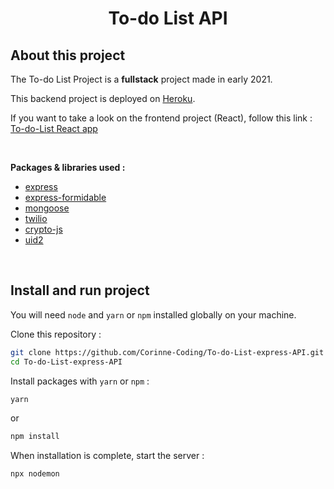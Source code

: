 <h1 align="center">To-do List API</h1>

## About this project

The To-do List Project is a **fullstack** project made in early 2021.

This backend project is deployed on [Heroku](https://www.heroku.com/).

If you want to take a look on the frontend project (React), follow this link : [To-do-List React app](https://github.com/Corinne-Coding/To-Do-List-React-APP)

<br />

**Packages & libraries used :**

- [express](https://www.npmjs.com/package/express)
- [express-formidable](https://www.npmjs.com/package/express-formidable)
- [mongoose](https://www.npmjs.com/package/mongoose)
- [twilio](https://www.twilio.com/)
- [crypto-js](https://www.npmjs.com/package/crypto-js)
- [uid2](https://www.npmjs.com/package/uid2)

<br />

## Install and run project

You will need `node` and `yarn` or `npm` installed globally on your machine.

Clone this repository :

```bash
git clone https://github.com/Corinne-Coding/To-do-List-express-API.git
cd To-do-List-express-API
```

Install packages with `yarn` or `npm` :

```bash
yarn
```

or

```bash
npm install
```

When installation is complete, start the server :

```bash
npx nodemon
```
